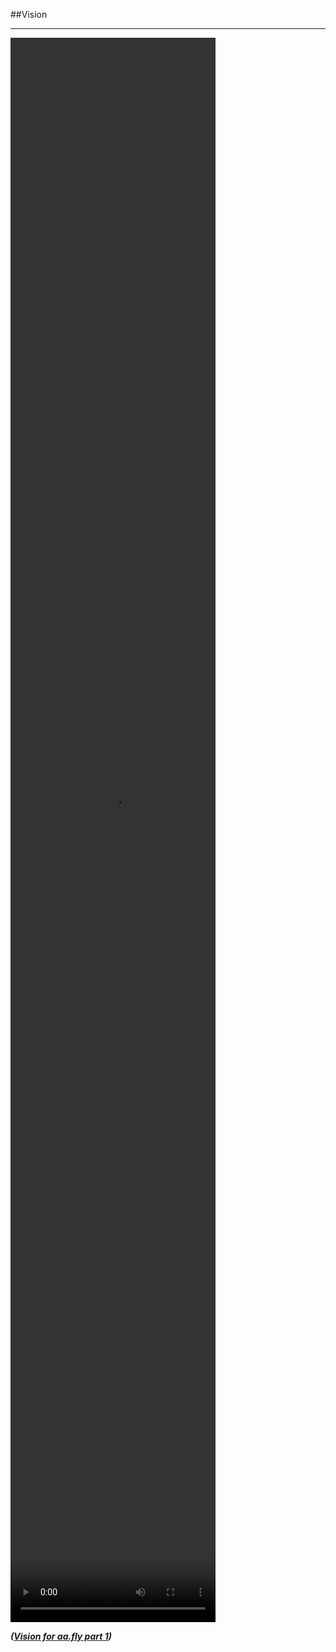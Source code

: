 <!-- .slide: data-background="resources/footer.svg" data-background-size="contain" data-background-position="bottom"  -->

##Vision
- - -
<video data-autoplay controls height="65%" width="65%" src="resources/kyle-brown-aa.fly-vision-GMT20170927-175822-01.mp4"></video>

_**([Vision for aa.fly part 1](resources/kyle-brown-aa.fly-vision-GMT20170927-175822-01.mp4))**_  <!-- .element: style="color:maroon; font-size: .5em" -->

<aside class="notes">
</aside>

<br/>
<br/>
<br/>
<br/>
<br/>
<br/>
<br/>
<br/>
<br/>
<br/>
<br/>
<br/>
<br/>
<br/>
<br/>
<br/>
<br/>
<br/>
<br/>
<br/>
<br/>
<br/>
<br/>
